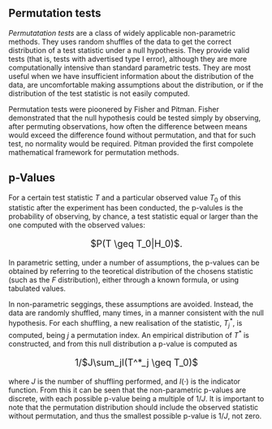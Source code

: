 ## Permutation tests ##

*Permutatation tests* are a class of widely applicable non-parametric methods. They uses random shuffles of the data to get the correct distribution of a test statistic under a null hypothesis. They provide valid tests (that is, tests with advertised type I error), although they are more computationally intensive than standard parametric tests. They are most useful when we have insufficient information about the distribution of the data, are uncomfortable making assumptions about the distribution, or if the distribution of the test statistic is not easily computed.

Permutation tests were pioonered by Fisher and Pitman. Fisher demonstrated that the null hypothesis could be tested simply by observing, after permuting observations, how often the difference between means would exceed the difference found without permutation, and that for such test, no normality would be required. Pitman provided the first compolete mathematical framework for permutation methods.

## p-Values ##

For a certain test statistic $T$ and a particular observed value $T_0$ of this statistic after the experiment has been conducted, the p-valules is the probability of observing, by chance, a test statistic equal or larger than the one computed with the observed values:

<p style="text-align: center; font-size: large;">
$P(T \geq T_0|H_0)$. 
</p>

In parametric setting, under a number of assumptions, the p-values can be obtained by referring to the teoretical distribution of the chosens statistic (such as the $F$ distribution), either through a known formula, or using tabulated values. 

In non-parametric seggings, these assumptions are avoided. Instead, the data are randomly shuffled, many times, in a manner consistent with the null hypothesis. For each shuffling, a new realisation of the statistic, $T^*_j$, is computed, being $j$ a permutation index. An empirical distribution of $T^*$ is constructed, and from this null distribution a p-value is computed as 

<p style="text-align: center; font-size: large;">
1/$J\sum_jI(T^*_j \geq T_0)$
</p>

where $J$ is the number of shuffling performed, and $I(\cdot)$ is the indicator function. From this it can be seen that the non-parametric p-values are discrete, with each possible p-value being a multiple of 1$/J$. It is important to note that the permutation distribution should include the observed statistic without permutation, and thus the smallest possible p-value is 1/$J$, not zero.
